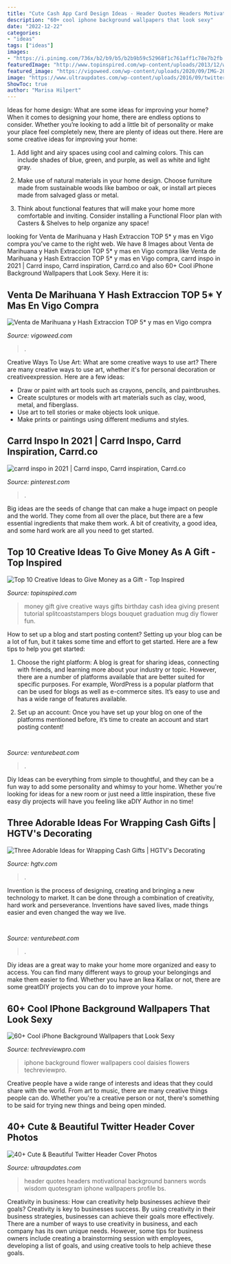 ```yaml
---
title: "Cute Cash App Card Design Ideas - Header Quotes Headers Motivational Background Banners Words Wisdom Quotesgram Iphone Wallpapers Profile Bs"
description: "60+ cool iphone background wallpapers that look sexy"
date: "2022-12-22"
categories:
- "ideas"
tags: ["ideas"]
images:
- "https://i.pinimg.com/736x/b2/b9/b5/b2b9b59c52968f1c761aff1c78e7b2fb.jpg"
featuredImage: "http://www.topinspired.com/wp-content/uploads/2013/12/ways-give-money-gift_05.jpg"
featured_image: "https://vigoweed.com/wp-content/uploads/2020/09/IMG-20200728-WA0040.jpg"
image: "https://www.ultraupdates.com/wp-content/uploads/2016/09/twitter-header-cover-with-quotes.jpg"
ShowToc: true
author: "Marisa Hilpert"
---
```



Ideas for home design: What are some ideas for improving your home?
When it comes to designing your home, there are endless options to consider. Whether you’re looking to add a little bit of personality or make your place feel completely new, there are plenty of ideas out there. Here are some creative ideas for improving your home: 
1. Add light and airy spaces using cool and calming colors. This can include shades of blue, green, and purple, as well as white and light gray.

2. Make use of natural materials in your home design. Choose furniture made from sustainable woods like bamboo or oak, or install art pieces made from salvaged glass or metal.

3. Think about functional features that will make your home more comfortable and inviting. Consider installing a Functional Floor plan with Casters & Shelves to help organize any space! 


	

		
looking for Venta de Marihuana y Hash Extraccion TOP 5* y mas en Vigo compra you've came to the right web. We have 8 Images about Venta de Marihuana y Hash Extraccion TOP 5* y mas en Vigo compra like Venta de Marihuana y Hash Extraccion TOP 5* y mas en Vigo compra, carrd inspo in 2021 | Carrd inspo, Carrd inspiration, Carrd.co and also 60+ Cool iPhone Background Wallpapers that Look Sexy. Here it is:
		
    
## Venta De Marihuana Y Hash Extraccion TOP 5* Y Mas En Vigo Compra

<img loading=lazy src="https://vigoweed.com/wp-content/uploads/2020/09/IMG-20200728-WA0040.jpg" onerror="this.onerror=null;this.src='https://tse2.mm.bing.net/th?id=OIP.pECiQiyUp9lH-A2BKW5X7QHaJ4&amp;pid=15.1';" alt="Venta de Marihuana y Hash Extraccion TOP 5* y mas en Vigo compra">

_Source: vigoweed.com_

>. 

	

Creative Ways To Use Art: What are some creative ways to use art?
There are many creative ways to use art, whether it's for personal decoration or creativeexpression. Here are a few ideas: 
- Draw or paint with art tools such as crayons, pencils, and paintbrushes.
- Create sculptures or models with art materials such as clay, wood, metal, and fiberglass.
- Use art to tell stories or make objects look unique.
- Make prints or paintings using different mediums and styles.

    
## Carrd Inspo In 2021 | Carrd Inspo, Carrd Inspiration, Carrd.co

<img loading=lazy src="https://i.pinimg.com/736x/b2/b9/b5/b2b9b59c52968f1c761aff1c78e7b2fb.jpg" onerror="this.onerror=null;this.src='https://tse1.mm.bing.net/th?id=OIP.qKH8KpDy5EuiXWGm_03tIQHaJw&amp;pid=15.1';" alt="carrd inspo in 2021 | Carrd inspo, Carrd inspiration, Carrd.co">

_Source: pinterest.com_

>. 

	

Big ideas are the seeds of change that can make a huge impact on people and the world. They come from all over the place, but there are a few essential ingredients that make them work. A bit of creativity, a good idea, and some hard work are all you need to get started.

    
## Top 10 Creative Ideas To Give Money As A Gift - Top Inspired

<img loading=lazy src="http://www.topinspired.com/wp-content/uploads/2013/12/ways-give-money-gift_05.jpg" onerror="this.onerror=null;this.src='https://tse1.mm.bing.net/th?id=OIP.fc2XSzklongweE436m_P1gHaLH&amp;pid=15.1';" alt="Top 10 Creative Ideas to Give Money as a Gift - Top Inspired">

_Source: topinspired.com_

>money gift give creative ways gifts birthday cash idea giving present tutorial splitcoaststampers blogs bouquet graduation mug diy flower fun. 

	

How to set up a blog and start posting content?
Setting up your blog can be a lot of fun, but it takes some time and effort to get started. Here are a few tips to help you get started:
1. Choose the right platform: A blog is great for sharing ideas, connecting with friends, and learning more about your industry or topic. However, there are a number of platforms available that are better suited for specific purposes. For example, WordPress is a popular platform that can be used for blogs as well as e-commerce sites. It’s easy to use and has a wide range of features available.

2. Set up an account: Once you have set up your blog on one of the platforms mentioned before, it’s time to create an account and start posting content!

    
## 

<img loading=lazy src="https://venturebeat.com/wp-content/uploads/2019/10/image-e1572293614959.png" onerror="this.onerror=null;this.src='https://tse3.mm.bing.net/th?id=OIP.iPt953tqzs0RBzbh_rceXwHaDs&amp;pid=15.1';" alt="">

_Source: venturebeat.com_

>. 

	

Diy Ideas can be everything from simple to thoughtful, and they can be a fun way to add some personality and whimsy to your home. Whether you're looking for ideas for a new room or just need a little inspiration, these five easy diy projects will have you feeling like aDIY Author in no time!

    
## Three Adorable Ideas For Wrapping Cash Gifts | HGTV&#039;s Decorating

<img loading=lazy src="https://hgtvhome.sndimg.com/content/dam/images/hgtv/fullset/2016/12/9/1/Original_HGTV-Handmade-Holiday-Jason-Kisner-2016-Cash-Ideas-Cash-Car_H.jpg.rend.hgtvcom.616.411.suffix/1481315175727.jpeg" onerror="this.onerror=null;this.src='https://tse1.mm.bing.net/th?id=OIP.5pQ9g85mfW9zSRqXmKO4uwHaE8&amp;pid=15.1';" alt="Three Adorable Ideas for Wrapping Cash Gifts | HGTV&#039;s Decorating">

_Source: hgtv.com_

>. 

	

Invention is the process of designing, creating and bringing a new technology to market. It can be done through a combination of creativity, hard work and perseverance. Inventions have saved lives, made things easier and even changed the way we live.

    
## 

<img loading=lazy src="https://venturebeat.com/wp-content/uploads/2019/10/microsoft-surface-event-surface-earbuds-2.jpg?w=800" onerror="this.onerror=null;this.src='https://tse2.mm.bing.net/th?id=OIP.FR6QcNUDpNvHFtOgjdioZQHaD0&amp;pid=15.1';" alt="">

_Source: venturebeat.com_

>. 

	

Diy ideas are a great way to make your home more organized and easy to access. You can find many different ways to group your belongings and make them easier to find. Whether you have an Ikea Kallax or not, there are some greatDIY projects you can do to improve your home.

    
## 60+ Cool IPhone Background Wallpapers That Look Sexy

<img loading=lazy src="https://techreviewpro-techreviewpro.netdna-ssl.com/wp-content/uploads/2015/07/Daisies-iPhone-Wallpaper-e1437450978592.jpg" onerror="this.onerror=null;this.src='https://tse2.mm.bing.net/th?id=OIP.shgYgHQQ2Gtf-2QR3P_4ZAHaL2&amp;pid=15.1';" alt="60+ Cool iPhone Background Wallpapers that Look Sexy">

_Source: techreviewpro.com_

>iphone background flower wallpapers cool daisies flowers techreviewpro. 

	

Creative people have a wide range of interests and ideas that they could share with the world. From art to music, there are many creative things people can do. Whether you're a creative person or not, there's something to be said for trying new things and being open minded.

    
## 40+ Cute &amp; Beautiful Twitter Header Cover Photos

<img loading=lazy src="https://www.ultraupdates.com/wp-content/uploads/2016/09/twitter-header-cover-with-quotes.jpg" onerror="this.onerror=null;this.src='https://tse1.mm.bing.net/th?id=OIP.jV1oFnrq_whTZBGYc7oiCQHaCe&amp;pid=15.1';" alt="40+ Cute &amp; Beautiful Twitter Header Cover Photos">

_Source: ultraupdates.com_

>header quotes headers motivational background banners words wisdom quotesgram iphone wallpapers profile bs. 

	

Creativity in business: How can creativity help businesses achieve their goals?
Creativity is key to businesses success. By using creativity in their business strategies, businesses can achieve their goals more effectively. There are a number of ways to use creativity in business, and each company has its own unique needs. However, some tips for business owners include creating a brainstorming session with employees, developing a list of goals, and using creative tools to help achieve these goals.

